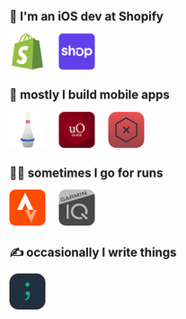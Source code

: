 ## 👋 I'm an iOS dev at Shopify

<a href="https://shopify.com/mobile"><img src="./images/Shopify.png" width="64px" height="64px" /></a>
<img width="16px" />
<a href="https://shop.app"><img src="./images/Shop.png" width="64px" height="64px" /></a>

## 📱 mostly I build mobile apps

<a href="https://github.com/josephroquedev/bowling-companion"><img src="./images/BowlingCompanion.png" width="64px" height="64px" /></a>
<img width="16px" />
<a href="https://github.com/josephroquedev/campus-guide"><img src="./images/CampusGuide.png" width="64px" height="64px" /></a>
<img width="16px" />
<a href="https://github.com/josephroquedev/hive-mind"><img src="./images/HiveMind.png" width="64px" height="64px" /></a>

## 🏃‍♂️ sometimes I go for runs

<a href="https://www.strava.com/athletes/23489239"><img width="64px" height="64px" src="./images/Strava.png" /></a>
<img width="16px" />
<a href="https://connect.garmin.com/modern/profile/fd27c6ed-ac65-45a8-a552-7e53b80a1e66"><img width="64px" height="64px" src="./images/Garmin.png" /></a>

## ✍️ occasionally I write things

<a href="https://runcoderuncode.com"><img width="64px" height="64px" src="./images/RunCodeRunCode.png" /></a>
